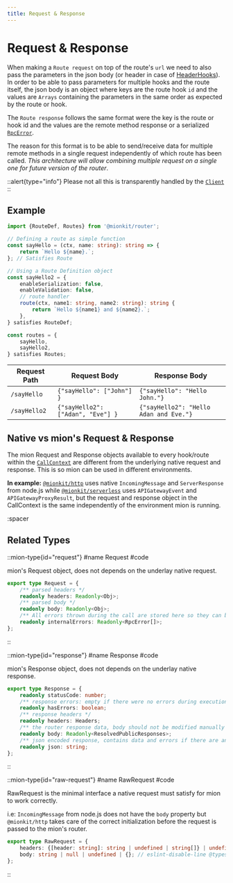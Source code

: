 ```yaml
---
title: Request & Response
---
```


# Request & Response

When making a `Route request` on top of the route's `url` we need to also pass the parameters in the json body (or header in case of [HeaderHooks](./2.hooks.md#header-hooks)). In order to be able to pass parameters for multiple hooks and the route itself, the json body is an object where keys are the route hook `id` and the values are `Arrays` containing the parameters in the same order as expected by the route or hook.

The `Route response` follows the same format were the key is the route or hook id and the values are the remote method response or a serialized [`RpcError`](./6.error-handling.md).

The reason for this format is to be able to send/receive data for multiple remote methods in a single request independently of which route has been called. *This architecture will allow combining multiple request on a single one for future version of the router*.

::alert{type="info"}
Please not all this is transparently handled by the [`Client`](../4.client.md)
::

## Example

<!-- embedme ../../../../packages/router/examples/routes-definition.routes.ts -->
```ts
import {RouteDef, Routes} from '@mionkit/router';

// Defining a route as simple function
const sayHello = (ctx, name: string): string => {
    return `Hello ${name}.`;
}; // Satisfies Route

// Using a Route Definition object
const sayHello2 = {
    enableSerialization: false,
    enableValidation: false,
    // route handler
    route(ctx, name1: string, name2: string): string {
        return `Hello ${name1} and ${name2}.`;
    },
} satisfies RouteDef;

const routes = {
    sayHello,
    sayHello2,
} satisfies Routes;

```

| Request Path | Request Body                      | Response Body                          |
| ------------ | --------------------------------- | -------------------------------------- |
| `/sayHello`  | `{"sayHello": ["John"] }`         | `{"sayHello": "Hello John."}`          |
| `/sayHello2` | `{"sayHello2": ["Adan", "Eve"] }` | `{"sayHello2": "Hello Adan and Eve."}` |


## Native vs mion's Request & Response

The mion Request and Response objects available to every hook/route within the [`CallContext`](./3.call-context.md) are different from the underlying native request and response.
This is so mion can be used in different environments.

**In example:** [`@mionkit/http`](../2.http-server.md) uses native `IncomingMessage` and `ServerResponse` from node.js while [`@mionkit/serverless`](../3.serverless.md) uses `APIGatewayEvent` and `APIGatewayProxyResult`, but the request and response object in the CallContext is the same independently of the environment mion is running.


:spacer

## Related Types

::mion-type{id="request"}
#name
Request
#code

mion's Request object, does not depends on the underlay native request.

<!-- embedme ../../../../packages/router/src/types.ts#L214-L221 -->
```ts
export type Request = {
    /** parsed headers */
    readonly headers: Readonly<Obj>;
    /** parsed body */
    readonly body: Readonly<Obj>;
    /** All errors thrown during the call are stored here so they can bee logged or handler by a some error handler hook */
    readonly internalErrors: Readonly<RpcError[]>;
};
```
::


::mion-type{id="response"}
#name
Response
#code

mion's Response object, does not depends on the underlay native response.

<!-- embedme ../../../../packages/router/src/types.ts#L230-L240 -->
```ts
export type Response = {
    readonly statusCode: number;
    /** response errors: empty if there were no errors during execution */
    readonly hasErrors: boolean;
    /** response headers */
    readonly headers: Headers;
    /** the router response data, body should not be modified manually so marked as Read Only */
    readonly body: Readonly<ResolvedPublicResponses>;
    /** json encoded response, contains data and errors if there are any. */
    readonly json: string;
};
```
::


::mion-type{id="raw-request"}
#name
RawRequest
#code

RawRequest is the minimal interface a native request must satisfy for mion to work correctly.

i.e: `IncomingMessage` from node.js does not have the `body` property but `@mionkit/http` takes care of the correct initialization before the request is passed to the mion's router.

<!-- embedme ../../../../packages/router/src/types.ts#L224-L227 -->
```ts
export type RawRequest = {
    headers: {[header: string]: string | undefined | string[]} | undefined;
    body: string | null | undefined | {}; // eslint-disable-line @typescript-eslint/ban-types
};
```
::


